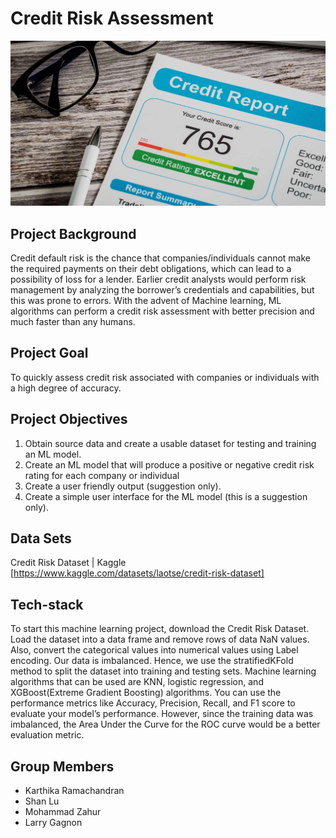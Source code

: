 # Credit Risk Assessment 
![](https://github.com/Emmalu868/Credit-Risk-Assessment/blob/Karthika/Images/credit-report.jpg)

## Project Background
Credit default risk is the chance that companies/individuals cannot make the required payments on their debt obligations, which can lead to a possibility of loss for a lender. Earlier credit analysts would perform risk management by analyzing the borrower’s credentials and capabilities, but this was prone to errors. With the advent of Machine learning, ML algorithms can perform a credit risk assessment with better precision and much faster than any humans.

## Project Goal
To quickly assess credit risk associated with companies or individuals with a high degree of accuracy.

## Project Objectives
1.  Obtain source data and create a usable dataset for testing and training an ML model.
2.  Create an ML model that will produce a positive or negative credit risk rating for each company or individual
3.  Create a user friendly output (suggestion only).
4.  Create a simple user interface for the ML model (this is a suggestion only).

## Data Sets
Credit Risk Dataset | Kaggle [https://www.kaggle.com/datasets/laotse/credit-risk-dataset]

## Tech-stack
To start this machine learning project, download the Credit Risk Dataset. Load the dataset into a data frame and remove rows of data NaN values. Also, convert the categorical values into numerical values using Label encoding. Our data is imbalanced. Hence, we use the stratifiedKFold method to split the dataset into training and testing sets.
Machine learning algorithms that can be used are KNN, logistic regression, and XGBoost(Extreme Gradient Boosting) algorithms. You can use the performance metrics like Accuracy, Precision, Recall, and F1 score to evaluate your model’s performance. However, since the training data was imbalanced, the Area Under the Curve for the ROC curve would be a better evaluation metric.

## Group Members
- Karthika Ramachandran
- Shan Lu
- Mohammad Zahur
- Larry Gagnon
